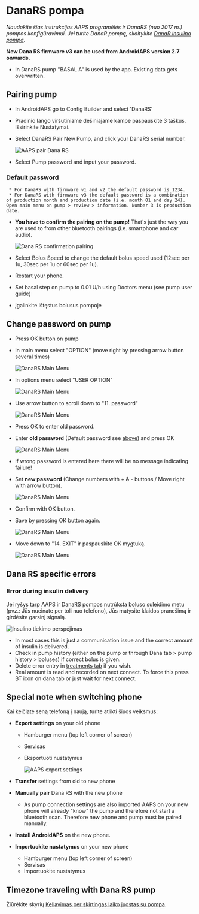 # DanaRS pompa

*Naudokite šias instrukcijas AAPS programėlės ir DanaRS (nuo 2017 m.) pompos konfigūravimui. Jei turite DanaR pompą, skaitykite [DanaR insulino pompa](./DanaR-Insulin-Pump).*

**New Dana RS firmware v3 can be used from AndroidAPS version 2.7 onwards.**

* In DanaRS pump "BASAL A" is used by the app. Existing data gets overwritten.

## Pairing pump

* In AndroidAPS go to Config Builder and select 'DanaRS'

* Pradinio lango viršutiniame dešiniajame kampe paspauskite 3 taškus. Išsirinkite Nustatymai.

* Select DanaRS Pair New Pump, and click your DanaRS serial number.
  
  ![AAPS pair Dana RS](../images/AAPS_DanaRSPairing.png)

* Select Pump password and input your password.

### Default password

     * For DanaRS with firmware v1 and v2 the default password is 1234.
     * For DanaRS with firmware v3 the default password is a combination of production month and production date (i.e. month 01 and day 24). Open main menu on pump > review > information. Number 3 is production date.
    

* **You have to confirm the pairing on the pump!** That's just the way you are used to from other bluetooth pairings (i.e. smartphone and car audio).
  
  ![Dana RS confirmation pairing](../images/DanaRS_Pairing.png)

* Select Bolus Speed to change the default bolus speed used (12sec per 1u, 30sec per 1u or 60sec per 1u).

* Restart your phone.

* Set basal step on pump to 0.01 U/h using Doctors menu (see pump user guide)

* Įgalinkite ištęstus bolusus pompoje

## Change password on pump

* Press OK button on pump
* In main menu select "OPTION" (move right by pressing arrow button several times)
  
  ![DanaRS Main Menu](../images/DanaRSPW_01_MainMenu.png)

* In options menu select "USER OPTION"
  
  ![DanaRS Main Menu](../images/DanaRSPW_02_OptionMenu.png)

* Use arrow button to scroll down to "11. password"
  
  ![DanaRS Main Menu](../images/DanaRSPW_03_11PW.png)

* Press OK to enter old password.

* Enter **old password** (Default password see [above](#default-password)) and press OK
  
  ![DanaRS Main Menu](../images/DanaRSPW_04_11PWenter.png)

* If wrong password is entered here there will be no message indicating failure!

* Set **new password** (Change numbers with + & - buttons / Move right with arrow button).
  
  ![DanaRS Main Menu](../images/DanaRSPW_05_PWnew.png)

* Confirm with OK button.

* Save by pressing OK button again.
  
  ![DanaRS Main Menu](../images/DanaRSPW_06_PWnewSave.png)

* Move down to "14. EXIT" ir paspauskite OK mygtuką.
  
  ![DanaRS Main Menu](../images/DanaRSPW_07_Exit.png)

## Dana RS specific errors

### Error during insulin delivery

Jei ryšys tarp AAPS ir DanaRS pompos nutrūksta boluso suleidimo metu (pvz.: Jūs nueinate per toli nuo telefono), Jūs matysite klaidos pranešimą ir girdėsite garsinį signalą.

![Insulino tiekimo perspėjimas](../images/DanaRS_Error_bolus.png)

* In most cases this is just a communication issue and the correct amount of insulin is delivered.
* Check in pump history (either on the pump or through Dana tab > pump history > boluses) if correct bolus is given.
* Delete error entry in [treatments tab](../Getting-Started/Screenshots#carb-correction) if you wish.
* Real amount is read and recorded on next connect. To force this press BT icon on dana tab or just wait for next connect.

## Special note when switching phone

Kai keičiate seną telefoną į naują, turite atlikti šiuos veiksmus:

* **Export settings** on your old phone
  
  * Hamburger menu (top left corner of screen)
  * Servisas
  * Eksportuoti nustatymus
    
    ![AAPS export settings](../images/AAPS_ExportSettings.png)

* **Transfer** settings from old to new phone

* **Manually pair** Dana RS with the new phone 
  * As pump connection settings are also imported AAPS on your new phone will already "know" the pump and therefore not start a bluetooth scan. Therefore new phone and pump must be paired manually.
* **Install AndroidAPS** on the new phone.
* **Importuokite nustatymus** on your new phone 
  * Hamburger menu (top left corner of screen)
  * Servisas
  * Importuokite nustatymus

## Timezone traveling with Dana RS pump

Žiūrėkite skyrių [Keliavimas per skirtingas laiko juostas su pompa](../Usage/Timezone-traveling#danarv2-danars).